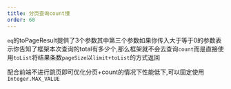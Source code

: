 ```yaml
---
title: 分页查询count慢
order: 60
---
```


`eq`的toPageResult提供了3个参数其中第三个参数如果你传入大于等于0的参数表示你告知了框架本次查询的total有多少个,那么框架就不会去查询`count`而是直接使用`toList`将结果条数`pageSize`以`limit+toList`的方式返回

配合前端不进行跳页即可优化分页+count的情况下性能低下,可以固定使用`Integer.MAX_VALUE`

<!-- ## mysql
mysql下大数据表的并行手动拆分可行性

比如查询有一个条件是2020年到2024年是否可以拆分成4年然后4条sql进行并行查询将结果聚合呢？splitCountBy进行设置的可行性???设置splitColumn比如时间然后再count前查询条件结果是max和min额外一次查询来加快count的可行性？？ -->